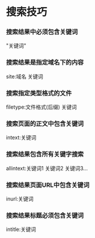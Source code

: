 # 搜索技巧  
### 搜索结果中必须包含关键词  
"关键词"  
### 搜索结果是指定域名下的内容  
site:域名 关键词  
### 搜索指定类型格式的文件  
filetype:文件格式(后缀) 关键词  
### 搜索页面的正文中包含关键词  
intext:关键词  
### 搜索结果包含所有关键字搜索  
allintext:关键词1 关键词2 关键词3...  
### 搜索结果页面URL中包含关键词  
inurl:关键词  
### 搜索结果标题必须包含关键词  
intitle:关键词  
